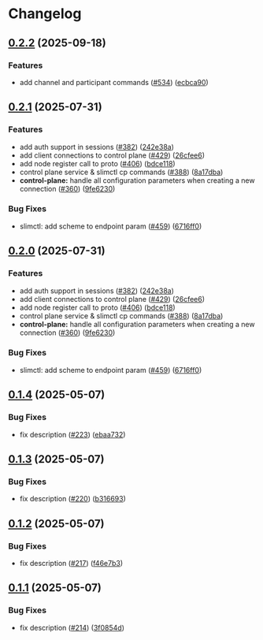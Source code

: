 # Changelog

## [0.2.2](https://github.com/agntcy/slim/compare/slimctl-v0.2.1...slimctl-v0.2.2) (2025-09-18)


### Features

* add channel and participant commands ([#534](https://github.com/agntcy/slim/issues/534)) ([ecbca90](https://github.com/agntcy/slim/commit/ecbca9074548a51f26e889a2e1adecb1a67a2029))

## [0.2.1](https://github.com/agntcy/slim/compare/slimctl-v0.2.0...slimctl-v0.2.1) (2025-07-31)


### Features

* add auth support in sessions ([#382](https://github.com/agntcy/slim/issues/382)) ([242e38a](https://github.com/agntcy/slim/commit/242e38a96c9e8b3d9e4a69de3d35740a53fcf252))
* add client connections to control plane ([#429](https://github.com/agntcy/slim/issues/429)) ([26cfee6](https://github.com/agntcy/slim/commit/26cfee6565c7be933afd7edab36dca032753e132))
* add node register call to proto ([#406](https://github.com/agntcy/slim/issues/406)) ([bdce118](https://github.com/agntcy/slim/commit/bdce1181dd0d05d78eb4f577aa012c4033cad3b2))
* control plane service & slimctl cp commands ([#388](https://github.com/agntcy/slim/issues/388)) ([8a17dba](https://github.com/agntcy/slim/commit/8a17dbad99fa679e07585ca4fbcefe9cb3fa8a29))
* **control-plane:** handle all configuration parameters when creating a new connection ([#360](https://github.com/agntcy/slim/issues/360)) ([9fe6230](https://github.com/agntcy/slim/commit/9fe623093614cf075d36e938734625003087e465))


### Bug Fixes

* slimctl: add scheme to endpoint param ([#459](https://github.com/agntcy/slim/issues/459)) ([6716ff0](https://github.com/agntcy/slim/commit/6716ff0c53f6b090170ff6cd64bd44ec9e4d387f))

## [0.2.0](https://github.com/agntcy/slim/compare/slimctl-v0.1.4...slimctl-v0.2.0) (2025-07-31)


### Features

* add auth support in sessions ([#382](https://github.com/agntcy/slim/issues/382)) ([242e38a](https://github.com/agntcy/slim/commit/242e38a96c9e8b3d9e4a69de3d35740a53fcf252))
* add client connections to control plane ([#429](https://github.com/agntcy/slim/issues/429)) ([26cfee6](https://github.com/agntcy/slim/commit/26cfee6565c7be933afd7edab36dca032753e132))
* add node register call to proto ([#406](https://github.com/agntcy/slim/issues/406)) ([bdce118](https://github.com/agntcy/slim/commit/bdce1181dd0d05d78eb4f577aa012c4033cad3b2))
* control plane service & slimctl cp commands ([#388](https://github.com/agntcy/slim/issues/388)) ([8a17dba](https://github.com/agntcy/slim/commit/8a17dbad99fa679e07585ca4fbcefe9cb3fa8a29))
* **control-plane:** handle all configuration parameters when creating a new connection ([#360](https://github.com/agntcy/slim/issues/360)) ([9fe6230](https://github.com/agntcy/slim/commit/9fe623093614cf075d36e938734625003087e465))


### Bug Fixes

* slimctl: add scheme to endpoint param ([#459](https://github.com/agntcy/slim/issues/459)) ([6716ff0](https://github.com/agntcy/slim/commit/6716ff0c53f6b090170ff6cd64bd44ec9e4d387f))

## [0.1.4](https://github.com/agntcy/slim/compare/slimctl-v0.1.3...slimctl-v0.1.4) (2025-05-07)


### Bug Fixes

* fix description ([#223](https://github.com/agntcy/slim/issues/223)) ([ebaa732](https://github.com/agntcy/slim/commit/ebaa73294a12b3780fffe8168d81b4a0b17c627e))

## [0.1.3](https://github.com/agntcy/slim/compare/slimctl-v0.1.2...slimctl-v0.1.3) (2025-05-07)


### Bug Fixes

* fix description ([#220](https://github.com/agntcy/slim/issues/220)) ([b316693](https://github.com/agntcy/slim/commit/b316693fc4b71a976b831b98d99bf629a60fa21b))

## [0.1.2](https://github.com/agntcy/slim/compare/slimctl-v0.1.1...slimctl-v0.1.2) (2025-05-07)


### Bug Fixes

* fix description ([#217](https://github.com/agntcy/slim/issues/217)) ([f46e7b3](https://github.com/agntcy/slim/commit/f46e7b39964b6c014f8177e98f3ceb3e9d50dcd0))

## [0.1.1](https://github.com/agntcy/slim/compare/slimctl-v0.1.0...slimctl-v0.1.1) (2025-05-07)


### Bug Fixes

* fix description ([#214](https://github.com/agntcy/slim/issues/214)) ([3f0854d](https://github.com/agntcy/slim/commit/3f0854de5b8adc9404bb75b7a6213a1d8d577ab2))
